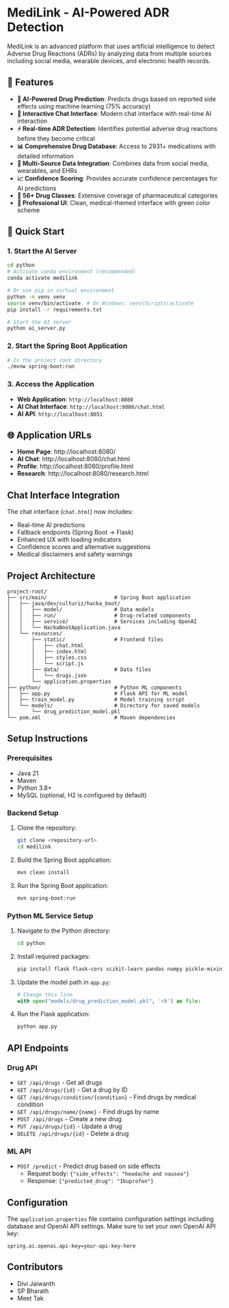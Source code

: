 # MediLink - AI-Powered ADR Detection

MediLink is an advanced platform that uses artificial intelligence to detect Adverse Drug Reactions (ADRs) by analyzing data from multiple sources including social media, wearable devices, and electronic health records.

## 🚀 Features

- **🤖 AI-Powered Drug Prediction**: Predicts drugs based on reported side effects using machine learning (75% accuracy)
- **💬 Interactive Chat Interface**: Modern chat interface with real-time AI interaction
- **⚡ Real-time ADR Detection**: Identifies potential adverse drug reactions before they become critical
- **📊 Comprehensive Drug Database**: Access to 2931+ medications with detailed information
- **🔗 Multi-Source Data Integration**: Combines data from social media, wearables, and EHRs
- **📈 Confidence Scoring**: Provides accurate confidence percentages for AI predictions
- **🎯 56+ Drug Classes**: Extensive coverage of pharmaceutical categories
- **🎨 Professional UI**: Clean, medical-themed interface with green color scheme

## 🚀 Quick Start

### 1. Start the AI Server
```bash
cd python
# Activate conda environment (recommended)
conda activate medilink

# Or use pip in virtual environment
python -m venv venv
source venv/bin/activate  # On Windows: venv\Scripts\activate
pip install -r requirements.txt

# Start the AI server
python ai_server.py
```

### 2. Start the Spring Boot Application
```bash
# In the project root directory
./mvnw spring-boot:run
```

### 3. Access the Application
- **Web Application**: `http://localhost:8080`
- **AI Chat Interface**: `http://localhost:8080/chat.html`
- **AI API**: `http://localhost:8051`

## 🌐 Application URLs

- **Home Page**: http://localhost:8080/
- **AI Chat**: http://localhost:8080/chat.html  
- **Profile**: http://localhost:8080/profile.html
- **Research**: http://localhost:8080/research.html

## Chat Interface Integration

The chat interface (`chat.html`) now includes:
- Real-time AI predictions
- Fallback endpoints (Spring Boot → Flask)
- Enhanced UX with loading indicators
- Confidence scores and alternative suggestions
- Medical disclaimers and safety warnings

## Project Architecture

```
project-root/
├── src/main/                      # Spring Boot application
│   ├── java/dev/culturiz/hacka_boot/
│   │   ├── model/                 # Data models
│   │   ├── run/                   # Drug-related components
│   │   ├── service/               # Services including OpenAI
│   │   └── HackaBootApplication.java
│   └── resources/
│       ├── static/                # Frontend files
│       │   ├── chat.html
│       │   ├── index.html
│       │   ├── styles.css
│       │   └── script.js
│       ├── data/                  # Data files
│       │   └── drugs.json
│       └── application.properties
├── python/                        # Python ML components
│   ├── app.py                     # Flask API for ML model
│   ├── train_model.py             # Model training script
│   └── models/                    # Directory for saved models
│       └── drug_prediction_model.pkl
└── pom.xml                        # Maven dependencies
```

## Setup Instructions

### Prerequisites

- Java 21
- Maven
- Python 3.8+
- MySQL (optional, H2 is configured by default)

### Backend Setup

1. Clone the repository:
   ```bash
   git clone <repository-url>
   cd medilink
   ```

2. Build the Spring Boot application:
   ```bash
   mvn clean install
   ```

3. Run the Spring Boot application:
   ```bash
   mvn spring-boot:run
   ```

### Python ML Service Setup

1. Navigate to the Python directory:
   ```bash
   cd python
   ```

2. Install required packages:
   ```bash
   pip install flask flask-cors scikit-learn pandas numpy pickle-mixin
   ```

3. Update the model path in `app.py`:
   ```python
   # Change this line
   with open("models/drug_prediction_model.pkl", 'rb') as file:
   ```

4. Run the Flask application:
   ```bash
   python app.py
   ```

## API Endpoints

### Drug API

- `GET /api/drugs` - Get all drugs
- `GET /api/drugs/{id}` - Get a drug by ID
- `GET /api/drugs/condition/{condition}` - Find drugs by medical condition
- `GET /api/drugs/name/{name}` - Find drugs by name
- `POST /api/drugs` - Create a new drug
- `PUT /api/drugs/{id}` - Update a drug
- `DELETE /api/drugs/{id}` - Delete a drug

### ML API

- `POST /predict` - Predict drug based on side effects
    - Request body: `{"side_effects": "headache and nausea"}`
    - Response: `{"predicted_drug": "Ibuprofen"}`

## Configuration

The `application.properties` file contains configuration settings including database and OpenAI API settings. Make sure to set your own OpenAI API key:

```properties
spring.ai.openai.api-key=your-api-key-here
```

## Contributors

- Divi Jaiwanth
- SP Bharath
- Meet Tak